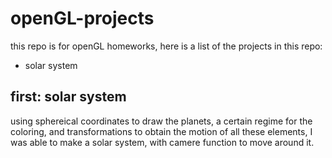 # openGL-projects
this repo is for openGL homeworks, here is a list of the projects in this repo:
* solar system

## first: solar system
using sphereical coordinates to draw the planets, a certain regime for the coloring, and transformations to obtain the motion of all these elements, I was able to make a solar system, with camere function to move around it.
